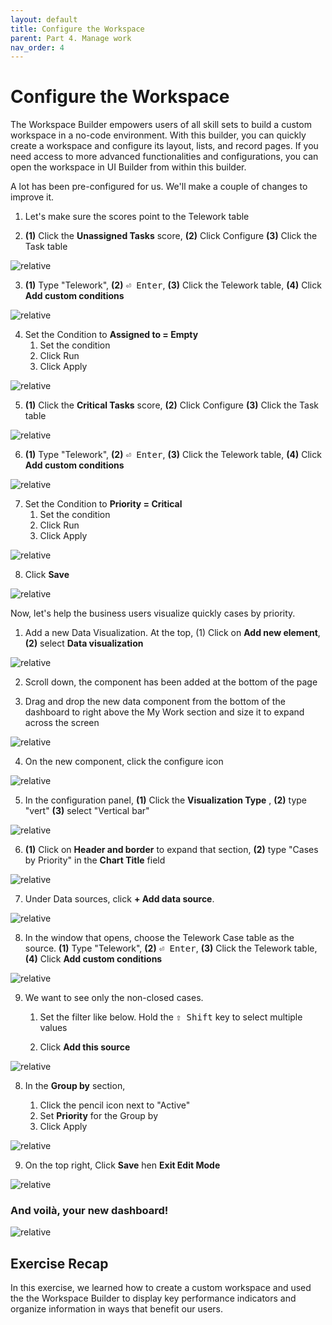 ```yaml
---
layout: default
title: Configure the Workspace
parent: Part 4. Manage work
nav_order: 4
---
```

# Configure the Workspace

The Workspace Builder empowers users of all skill sets to build a custom workspace in a no-code environment. With this builder, you can quickly create a workspace and configure its layout, lists, and record pages. If you need access to more advanced functionalities and configurations, you can open the workspace in UI Builder from within this builder.

A lot has been pre-configured for us. We'll make a couple of changes to improve it.

1. Let's make sure the scores point to the Telework table

2. **(1)** Click the **Unassigned Tasks** score, **(2)** Click Configure **(3)** Click the Task table

 ![relative](workspace/Edit_Visualization_Unassigned.png)

3. **(1)** Type "Telework", **(2)** <kbd>⏎ Enter</kbd>, **(3)** Click the Telework table, **(4)** Click **Add custom conditions**

 ![relative](workspace/edit_data_source.png)

4. Set the Condition to **Assigned to = Empty**
    1. Set the condition
    2. Click Run
    3. Click Apply

 ![relative](workspace/apply_data_source_filter_condition.png)

5. **(1)** Click the **Critical Tasks** score, **(2)** Click Configure **(3)** Click the Task table

 ![relative](workspace/Edit_Visualization_Critical_Tasks.png)

6. **(1)** Type "Telework", **(2)** <kbd>⏎ Enter</kbd>, **(3)** Click the Telework table, **(4)** Click **Add custom conditions**

 ![relative](workspace/edit_data_source.png)

7. Set the Condition to **Priority = Critical**
    1. Set the condition
    2. Click Run
    3. Click Apply

 ![relative](workspace/apply_data_source_filter_condition_Critical.png)

8. Click **Save**

 ![relative](workspace/Click_Save.png)



Now, let's help the business users visualize quickly cases by priority.

1. Add a new Data Visualization. At the top, (1) Click on **Add new element**, **(2)** select **Data visualization** 

 ![relative](workspace/Add_new_Visualization.png)

2. Scroll down, the component has been added at the bottom of the page

3. Drag and drop the new data component from the bottom of the dashboard to right above the My Work section and size it to expand across the screen

 ![relative](workspace/move_new_data_visualization.gif)


4. On the new component, click the configure icon

 ![relative](workspace/Click_Component_Configure.png)

5. In the configuration panel, **(1)** Click the **Visualization Type** , **(2)** type "vert" **(3)** select "Vertical bar"

 ![relative](workspace/select_Vertical_bar.png)
 
 6. **(1)** Click on **Header and border** to expand that section, **(2)** type "Cases by Priority" in the **Chart Title** field

 ![relative](workspace/set_Chart_Title_Cases_by_Priority.png)
 
7. Under Data sources, click **+ Add data source**.

 ![relative](workspace/Click_Add_Datasource.png)

8. In the window that opens, choose the Telework Case table as the source. **(1)** Type "Telework", **(2)** <kbd>⏎ Enter</kbd>, **(3)** Click the Telework table, **(4)** Click **Add custom conditions**

 ![relative](workspace/edit_data_source.png)

9. We want to see only the non-closed cases. 

    1. Set the filter like below. Hold the <kbd>⇧ Shift</kbd> key to select multiple values

    2. Click **Add this source**

 ![relative](workspace/set_Filter_Open_Cases.png)


8. In the **Group by** section, 

   1. Click the pencil icon next to "Active"
   2. Set **Priority** for the Group by
   3. Click Apply

 ![relative](workspace/set_Group_by_Priority.png)

9. On the top right, Click **Save** hen **Exit Edit Mode** 

 ![relative](workspace/Click_Save_then_Exit_Edit_Mode.png)


### And voilà, your new dashboard!

![relative](workspace/final_Workspace.png)


## Exercise Recap

In this exercise, we learned how to create a custom workspace and used the the Workspace Builder to display key performance indicators and organize information in ways that benefit our users.